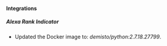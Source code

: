 #### Integrations
##### Alexa Rank Indicator
- Updated the Docker image to: *demisto/python:2.7.18.27799*.
